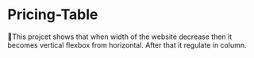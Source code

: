 # Pricing-Table
📄This projcet shows that when width of the website decrease then it becomes vertical flexbox from horizontal.
After that it regulate in column.

